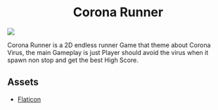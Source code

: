 <h1 align="center">Corona Runner</h1>

![](https://github.com/BillyFrcs/CoronaRunner/blob/master/Assets/Gif/coronaRunner.gif)

Corona Runner is a 2D endless runner Game that theme about Corona Virus, the main Gameplay is just Player should avoid the virus when it spawn non stop and get the best High Score.

## Assets
- [Flaticon](https://www.flaticon.com/)

